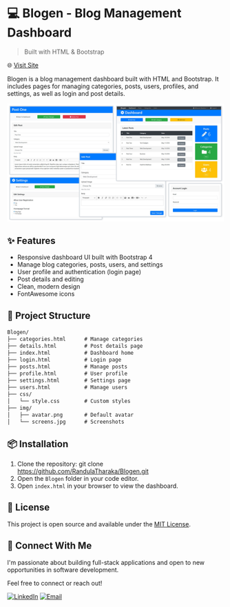 # 💻 Blogen - Blog Management Dashboard

> Built with HTML & Bootstrap

🌐 [Visit Site](https://randulatharaka.github.io/Blogen/)

Blogen is a blog management dashboard built with HTML and
Bootstrap. It includes pages for managing categories,
posts, users, profiles, and settings, as well as login and
post details.

![Screens](img/screens.jpg)

## ✨ Features

- Responsive dashboard UI built with Bootstrap 4
- Manage blog categories, posts, users, and settings
- User profile and authentication (login page)
- Post details and editing
- Clean, modern design
- FontAwesome icons

## 🧩 Project Structure

```
Blogen/
├── categories.html      # Manage categories
├── details.html         # Post details page
├── index.html           # Dashboard home
├── login.html           # Login page
├── posts.html           # Manage posts
├── profile.html         # User profile
├── settings.html        # Settings page
├── users.html           # Manage users
├── css/
│   └── style.css        # Custom styles
├── img/
│   ├── avatar.png       # Default avatar
│   └── screens.jpg      # Screenshots

```

## 📦 Installation

1. Clone the repository: git clone https://github.com/RandulaTharaka/Blogen.git
2. Open the `Blogen` folder in your code editor.
3. Open `index.html` in your browser to view the dashboard.

## 📄 License

This project is open source and available under the [MIT License](LICENSE).

## 🤝 Connect With Me

I'm passionate about building full-stack applications and open to new opportunities in software development.

Feel free to connect or reach out!

[![LinkedIn](https://img.shields.io/badge/LinkedIn-Randula%20Tharaka-blue?style=flat-square&logo=linkedin)](https://www.linkedin.com/in/randula-tharaka-79a61a145/)
[![Email](https://img.shields.io/badge/Email-iamrandula%40gmail.com-red?style=flat-square&logo=gmail)](mailto:iamrandula@gmail.com)
